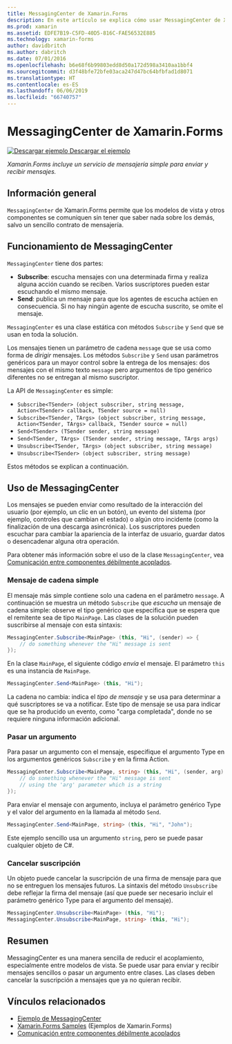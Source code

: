 ```yaml
---
title: MessagingCenter de Xamarin.Forms
description: En este artículo se explica cómo usar MessagingCenter de Xamarin.Forms para enviar y recibir mensajes, a fin de reducir el acoplamiento entre clases como modelos de vista.
ms.prod: xamarin
ms.assetid: EDFE7B19-C5FD-40D5-816C-FAE56532E885
ms.technology: xamarin-forms
author: davidbritch
ms.author: dabritch
ms.date: 07/01/2016
ms.openlocfilehash: b6e68f6b99803edd8d50a172d598a3410aa1bbf4
ms.sourcegitcommit: d3f48bfe72bfe03aca247d47bc64bfbfad1d8071
ms.translationtype: HT
ms.contentlocale: es-ES
ms.lasthandoff: 06/06/2019
ms.locfileid: "66740757"
---
```

# <a name="xamarinforms-messagingcenter"></a>MessagingCenter de Xamarin.Forms

[![Descargar ejemplo](~/media/shared/download.png) Descargar el ejemplo](https://developer.xamarin.com/samples/xamarin-forms/UsingMessagingCenter)

_Xamarin.Forms incluye un servicio de mensajería simple para enviar y recibir mensajes._

<a name="Overview" />

## <a name="overview"></a>Información general

`MessagingCenter` de Xamarin.Forms permite que los modelos de vista y otros componentes se comuniquen sin tener que saber nada sobre los demás, salvo un sencillo contrato de mensajería.

<a name="How_the_MessagingCenter_Works" />

## <a name="how-the-messagingcenter-works"></a>Funcionamiento de MessagingCenter

`MessagingCenter` tiene dos partes:

-  **Subscribe**: escucha mensajes con una determinada firma y realiza alguna acción cuando se reciben. Varios suscriptores pueden estar escuchando el mismo mensaje.
-  **Send**: publica un mensaje para que los agentes de escucha actúen en consecuencia. Si no hay ningún agente de escucha suscrito, se omite el mensaje.

`MessagingCenter` es una clase estática con métodos `Subscribe` y `Send` que se usan en toda la solución.

Los mensajes tienen un parámetro de cadena `message` que se usa como forma de *dirigir* mensajes. Los métodos `Subscribe` y `Send` usan parámetros genéricos para un mayor control sobre la entrega de los mensajes: dos mensajes con el mismo texto `message` pero argumentos de tipo genérico diferentes no se entregan al mismo suscriptor.

La API de `MessagingCenter` es simple:

- `Subscribe<TSender> (object subscriber, string message, Action<TSender> callback, TSender source = null)`
- `Subscribe<TSender, TArgs> (object subscriber, string message, Action<TSender, TArgs> callback, TSender source = null)`
- `Send<TSender> (TSender sender, string message)`
- `Send<TSender, TArgs> (TSender sender, string message, TArgs args)`
- `Unsubscribe<TSender, TArgs> (object subscriber, string message)`
- `Unsubscribe<TSender> (object subscriber, string message)`

Estos métodos se explican a continuación.

<a name="Using_the_MessagingCenter" />

## <a name="using-the-messagingcenter"></a>Uso de MessagingCenter

Los mensajes se pueden enviar como resultado de la interacción del usuario (por ejemplo, un clic en un botón), un evento del sistema (por ejemplo, controles que cambian el estado) o algún otro incidente (como la finalización de una descarga asincrónica). Los suscriptores pueden escuchar para cambiar la apariencia de la interfaz de usuario, guardar datos o desencadenar alguna otra operación.

Para obtener más información sobre el uso de la clase `MessagingCenter`, vea [Comunicación entre componentes débilmente acoplados](~/xamarin-forms/enterprise-application-patterns/communicating-between-loosely-coupled-components.md).

### <a name="simple-string-message"></a>Mensaje de cadena simple

El mensaje más simple contiene solo una cadena en el parámetro `message`. A continuación se muestra un método `Subscribe` que *escucha* un mensaje de cadena simple: observe el tipo genérico que especifica que se espera que el remitente sea de tipo `MainPage`. Las clases de la solución pueden suscribirse al mensaje con esta sintaxis:

```csharp
MessagingCenter.Subscribe<MainPage> (this, "Hi", (sender) => {
    // do something whenever the "Hi" message is sent
});
```

En la clase `MainPage`, el siguiente código *envía* el mensaje. El parámetro `this` es una instancia de `MainPage`.

```csharp
MessagingCenter.Send<MainPage> (this, "Hi");
```

La cadena no cambia: indica el *tipo de mensaje* y se usa para determinar a qué suscriptores se va a notificar. Este tipo de mensaje se usa para indicar que se ha producido un evento, como "carga completada", donde no se requiere ninguna información adicional.

### <a name="passing-an-argument"></a>Pasar un argumento

Para pasar un argumento con el mensaje, especifique el argumento Type en los argumentos genéricos `Subscribe` y en la firma Action.

```csharp
MessagingCenter.Subscribe<MainPage, string> (this, "Hi", (sender, arg) => {
    // do something whenever the "Hi" message is sent
    // using the 'arg' parameter which is a string
});
```

Para enviar el mensaje con argumento, incluya el parámetro genérico Type y el valor del argumento en la llamada al método `Send`.

```csharp
MessagingCenter.Send<MainPage, string> (this, "Hi", "John");
```

Este ejemplo sencillo usa un argumento `string`, pero se puede pasar cualquier objeto de C#.

### <a name="unsubscribe"></a>Cancelar suscripción

Un objeto puede cancelar la suscripción de una firma de mensaje para que no se entreguen los mensajes futuros. La sintaxis del método `Unsubscribe` debe reflejar la firma del mensaje (así que puede ser necesario incluir el parámetro genérico Type para el argumento del mensaje).

```csharp
MessagingCenter.Unsubscribe<MainPage> (this, "Hi");
MessagingCenter.Unsubscribe<MainPage, string> (this, "Hi");
```

<a name="Summary" />

## <a name="summary"></a>Resumen

MessagingCenter es una manera sencilla de reducir el acoplamiento, especialmente entre modelos de vista. Se puede usar para enviar y recibir mensajes sencillos o pasar un argumento entre clases. Las clases deben cancelar la suscripción a mensajes que ya no quieran recibir.


## <a name="related-links"></a>Vínculos relacionados

- [Ejemplo de MessagingCenter](https://developer.xamarin.com/samples/xamarin-forms/UsingMessagingCenter)
- [Xamarin.Forms Samples](https://github.com/xamarin/xamarin-forms-samples) (Ejemplos de Xamarin.Forms)
- [Comunicación entre componentes débilmente acoplados](~/xamarin-forms/enterprise-application-patterns/communicating-between-loosely-coupled-components.md)
